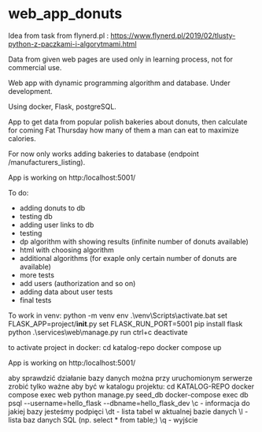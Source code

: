 # web_app_donuts
Idea from task from flynerd.pl : 
https://www.flynerd.pl/2019/02/tlusty-python-z-paczkami-i-algorytmami.html

Data from given web pages are used only in learning process, not for commercial use.

Web app with dynamic programming algorithm and database. Under development.

Using docker, Flask, postgreSQL. 

App to get data from popular polish bakeries about donuts, then calculate for coming Fat Thursday how many of them a man can eat to maximize calories.

For now only works adding bakeries to database (endpoint /manufacturers_listing).

App is working on http:/localhost:5001/

To do:
- adding donuts to db 
- testing db
- adding user links to db 
- testing
- dp algorithm with showing results (infinite number of donuts available)
- html with choosing algorithm
- additional algorithms (for exaple only certain number of donuts are available)
- more tests
- add users (authorization and so on)
- adding data about user tests
- final tests




To work in venv:
python -m venv env
.\\venv\Scripts\activate.bat
set FLASK_APP=project/__init__.py
set FLASK_RUN_PORT=5001
pip install flask
python .\services\web\manage.py run
ctrl+c
deactivate

to activate project in docker:
cd katalog-repo
docker compose up

App is working on http:/localhost:5001/

aby sprawdzić działanie bazy danych można przy uruchomionym serwerze zrobić tylko ważne aby być w katalogu projektu:
cd KATALOG-REPO
docker compose exec web python manage.py seed_db
docker-compose exec db psql --username=hello_flask --dbname=hello_flask_dev
\c - informacja do jakiej bazy jesteśmy podpięci
\dt - lista tabel w aktualnej bazie danych
\l - lista baz danych
SQL (np. select * from table;)
\q - wyjście 
